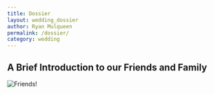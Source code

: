 ```yaml
---
title: Dossier
layout: wedding_dossier
author: Ryan Mulqueen
permalink: /dossier/
category: wedding
---
```


## A Brief Introduction to our Friends and Family

<img src="/wedding/wedding_assets/dossier_friends.gif" alt="Friends!">
